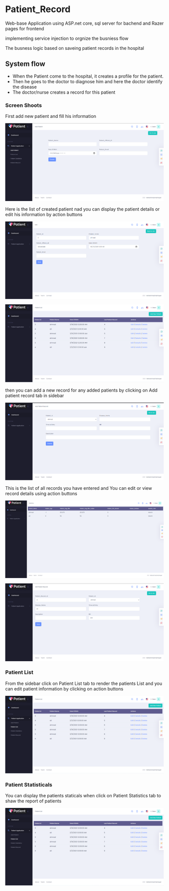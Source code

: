 # Patient_Record

Web-base Application using ASP.net core, sql server for bachend and Razer pages for frontend

implementing service injection to orgnize the busniess flow

The busness logic based on saveing patient records in the hospital

<h2> System flow </h2>

- When the Patient come to the hospital, it creates a profile for the patient.
- Then he goes to the doctor to diagnose him and here the doctor identify the disease
- The doctor/nurse creates a record for this patient

<h3> Screen Shoots </h3>

First add new patient and fill his information

![alt text](https://github.com/mohammadhamayel/Patient_Record/blob/main/Images/addPatient.PNG)

Here is the list of created patient nad you can display the patient details or edit his information by action buttons

![alt text](https://github.com/mohammadhamayel/Patient_Record/blob/main/Images/PatientEdit.PNG)

![alt text](https://github.com/mohammadhamayel/Patient_Record/blob/main/Images/PatientList.PNG)


then you can add a new record for any added patients by clicking on Add patient record tab in sidebar 

![alt text](https://github.com/mohammadhamayel/Patient_Record/blob/main/Images/AddPatientRecord.PNG)

This is the list of all records you have entered and You can edit or view record details using action buttons

![alt text](https://github.com/mohammadhamayel/Patient_Record/blob/main/Images/PatientStatistics.PNG)

![alt text](https://github.com/mohammadhamayel/Patient_Record/blob/main/Images/PatientRecordEdit.PNG)

<h3> Patient List </h3>
From the sidebar click on Patient List tab to render the patients List and you can edit patient information by clicking on action buttons

![alt text](https://github.com/mohammadhamayel/Patient_Record/blob/main/Images/PatientListTab.PNG)

<h3> Patient Statisticals </h3>
You can display the patients staticals when click on Patient Statistics tab to shaw the report of patients

![alt text](https://github.com/mohammadhamayel/Patient_Record/blob/main/Images/PatientListTab.PNG)

